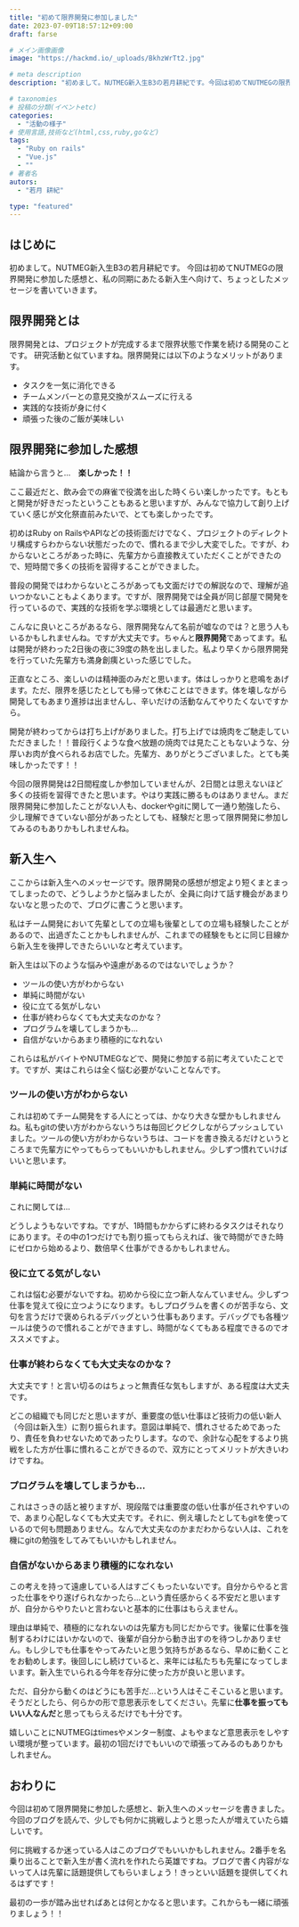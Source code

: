 ```yaml
---
title: "初めて限界開発に参加しました"
date: 2023-07-09T18:57:12+09:00
draft: farse

# メイン画像画像
image: "https://hackmd.io/_uploads/BkhzWrTt2.jpg"

# meta description
description: "初めまして。NUTMEG新入生B3の若月耕紀です。今回は初めてNUTMEGの限界開発に参加した感想と、私の同期にあたる新入生へ向けて、ちょっとしたメッセージを書いていきます。"

# taxonomies
# 投稿の分類(イベントetc)
categories:
  - "活動の様子"
# 使用言語,技術など(html,css,ruby,goなど)
tags:
  - "Ruby on rails"
  - "Vue.js"
  - ""
# 著者名
autors:
  - "若月 耕紀"

type: "featured"
---
```

## はじめに
初めまして。NUTMEG新入生B3の若月耕紀です。
今回は初めてNUTMEGの限界開発に参加した感想と、私の同期にあたる新入生へ向けて、ちょっとしたメッセージを書いていきます。

## 限界開発とは
限界開発とは、プロジェクトが完成するまで限界状態で作業を続ける開発のことです。
研究活動と似ていますね。限界開発には以下のようなメリットがあります。

- タスクを一気に消化できる
- チームメンバーとの意見交換がスムーズに行える
- 実践的な技術が身に付く
- 頑張った後のご飯が美味しい

## 限界開発に参加した感想
結論から言うと...　**楽しかった！！**

ここ最近だと、飲み会での麻雀で役満を出した時くらい楽しかったです。もともと開発が好きだったということもあると思いますが、みんなで協力して創り上げていく感じが文化祭直前みたいで、とても楽しかったです。

初めはRuby on RailsやAPIなどの技術面だけでなく、プロジェクトのディレクトリ構成すらわからない状態だったので、慣れるまで少し大変でした。ですが、わからないところがあった時に、先輩方から直接教えていただくことができたので、短時間で多くの技術を習得することができました。

普段の開発ではわからないところがあっても文面だけでの解説なので、理解が追いつかないこともよくあります。ですが、限界開発では全員が同じ部屋で開発を行っているので、実践的な技術を学ぶ環境としては最適だと思います。

こんなに良いところがあるなら、限界開発なんて名前が嘘なのでは？と思う人もいるかもしれませんね。ですが大丈夫です。ちゃんと**限界開発**であってます。私は開発が終わった2日後の夜に39度の熱を出しました。私より早くから限界開発を行っていた先輩方も満身創痍といった感じでした。

正直なところ、楽しいのは精神面のみだと思います。体はしっかりと悲鳴をあげます。ただ、限界を感じたとしても帰って休むことはできます。体を壊しながら開発してもあまり進捗は出ませんし、辛いだけの活動なんてやりたくないですから。

開発が終わってからは打ち上げがありました。打ち上げでは焼肉をご馳走していただきました！！普段行くような食べ放題の焼肉では見たこともないような、分厚いお肉が食べられるお店でした。先輩方、ありがとうございました。とても美味しかったです！！

今回の限界開発は2日間程度しか参加していませんが、2日間とは思えないほど多くの技術を習得できたと思います。やはり実践に勝るものはありません。まだ限界開発に参加したことがない人も、dockerやgitに関して一通り勉強したら、少し理解できていない部分があったとしても、経験だと思って限界開発に参加してみるのもありかもしれませんね。

## 新入生へ
ここからは新入生へのメッセージです。限界開発の感想が想定より短くまとまってしまったので、どうしようかと悩みましたが、全員に向けて話す機会があまりないなと思ったので、ブログに書こうと思います。

私はチーム開発において先輩としての立場も後輩としての立場も経験したことがあるので、出過ぎたことかもしれませんが、これまでの経験をもとに同じ目線から新入生を後押しできたらいいなと考えています。

新入生は以下のような悩みや遠慮があるのではないでしょうか？

- ツールの使い方がわからない
- 単純に時間がない
- 役に立てる気がしない
- 仕事が終わらなくても大丈夫なのかな？
- プログラムを壊してしまうかも...
- 自信がないからあまり積極的になれない

これらは私がバイトやNUTMEGなどで、開発に参加する前に考えていたことです。ですが、実はこれらは全く悩む必要がないことなんです。

### ツールの使い方がわからない
これは初めてチーム開発をする人にとっては、かなり大きな壁かもしれませんね。私もgitの使い方がわからないうちは毎回ビクビクしながらプッシュしていました。ツールの使い方がわからないうちは、コードを書き換えるだけというところまで先輩方にやってもらってもいいかもしれません。少しずつ慣れていけばいいと思います。

### 単純に時間がない
これに関しては...

どうしようもないですね。ですが、1時間もかからずに終わるタスクはそれなりにあります。その中の1つだけでも割り振ってもらえれば、後で時間ができた時にゼロから始めるより、数倍早く仕事ができるかもしれません。

### 役に立てる気がしない
これは悩む必要がないですね。初めから役に立つ新人なんていません。少しずつ仕事を覚えて役に立つようになります。もしプログラムを書くのが苦手なら、文句を言うだけで褒められるデバッグという仕事もあります。デバッグでも各種ツールは使うので慣れることができますし、時間がなくてもある程度できるのでオススメですよ。

### 仕事が終わらなくても大丈夫なのかな？
大丈夫です！と言い切るのはちょっと無責任な気もしますが、ある程度は大丈夫です。

どこの組織でも同じだと思いますが、重要度の低い仕事ほど技術力の低い新人（今回は新入生）に割り振られます。意図は単純で、慣れさせるためであったり、責任を負わせないためであったりします。なので、余計な心配をするより挑戦をした方が仕事に慣れることができるので、双方にとってメリットが大きいわけですね。

### プログラムを壊してしまうかも...
これはさっきの話と被りますが、現段階では重要度の低い仕事が任されやすいので、あまり心配しなくても大丈夫です。それに、例え壊したとしてもgitを使っているので何も問題ありません。なんで大丈夫なのかまだわからない人は、これを機にgitの勉強をしてみてもいいかもしれません。

### 自信がないからあまり積極的になれない
この考えを持って遠慮している人はすごくもったいないです。自分からやると言った仕事をやり遂げられなかったら...という責任感からくる不安だと思いますが、自分からやりたいと言わないと基本的に仕事はもらえません。

理由は単純で、積極的になれないのは先輩方も同じだからです。後輩に仕事を強制するわけにはいかないので、後輩が自分から動き出すのを待つしかありません。もし少しでも仕事をやってみたいと思う気持ちがあるなら、早めに動くことをお勧めします。後回しにし続けていると、来年には私たちも先輩になってしまいます。新入生でいられる今年を存分に使った方が良いと思います。

ただ、自分から動くのはどうにも苦手だ...という人はそこそこいると思います。そうだとしたら、何らかの形で意思表示をしてください。先輩に**仕事を振ってもいい人なんだ**と思ってもらえるだけでも十分です。

嬉しいことにNUTMEGはtimesやメンター制度、よもやまなど意思表示をしやすい環境が整っています。最初の1回だけでもいいので頑張ってみるのもありかもしれません。


## おわりに
今回は初めて限界開発に参加した感想と、新入生へのメッセージを書きました。今回のブログを読んで、少しでも何かに挑戦しようと思った人が増えていたら嬉しいです。

何に挑戦するか迷っている人はこのブログでもいいかもしれません。2番手を名乗り出ることで新入生が書く流れを作れたら英雄ですね。ブログで書く内容がないって人は先輩に話題提供してもらいましょう！きっといい話題を提供してくれるはずです！

最初の一歩が踏み出せればあとは何とかなると思います。これからも一緒に頑張りましょう！！